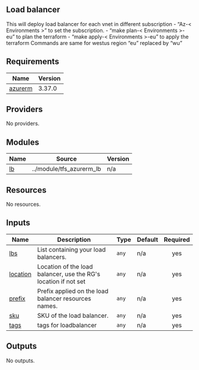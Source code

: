 <!-- BEGIN_TF_DOCS -->
## **Load balancer**
This will deploy load balancer for each vnet in different subscription 
       -	“Az-< Environments >” to set the subscription. 
       -	“make plan-< Environments >-eu”  to plan the terraform 
       -	“make apply-< Environments >-eu” to apply the terraform 
Commands are same for westus region  “eu” replaced by “wu”

## Requirements

| Name | Version |
|------|---------|
| <a name="requirement_azurerm"></a> [azurerm](#requirement\_azurerm) | 3.37.0 |

## Providers

No providers.

## Modules

| Name | Source | Version |
|------|--------|---------|
| <a name="module_lb"></a> [lb](#module\_lb) | ../module/tfs_azurerm_lb | n/a |

## Resources

No resources.

## Inputs

| Name | Description | Type | Default | Required |
|------|-------------|------|---------|:--------:|
| <a name="input_lbs"></a> [lbs](#input\_lbs) | List containing your load balancers. | `any` | n/a | yes |
| <a name="input_location"></a> [location](#input\_location) | Location of the load balancer, use the RG's location if not set | `any` | n/a | yes |
| <a name="input_prefix"></a> [prefix](#input\_prefix) | Prefix applied on the load balancer resources names. | `any` | n/a | yes |
| <a name="input_sku"></a> [sku](#input\_sku) | SKU of the load balancer. | `any` | n/a | yes |
| <a name="input_tags"></a> [tags](#input\_tags) | tags for loadbalancer | `any` | n/a | yes |

## Outputs

No outputs.
<!-- END_TF_DOCS -->
